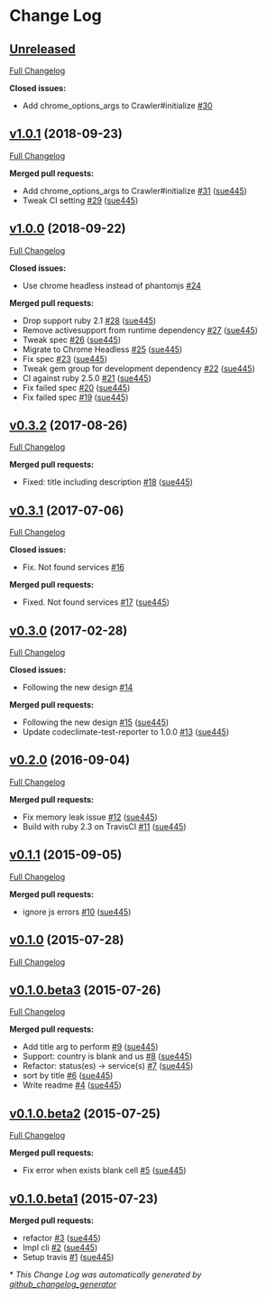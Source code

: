 # Change Log

## [Unreleased](https://github.com/sue445/apple_system_status/tree/HEAD)

[Full Changelog](https://github.com/sue445/apple_system_status/compare/v1.0.1...HEAD)

**Closed issues:**

- Add chrome\_options\_args to Crawler\#initialize [\#30](https://github.com/sue445/apple_system_status/issues/30)

## [v1.0.1](https://github.com/sue445/apple_system_status/tree/v1.0.1) (2018-09-23)
[Full Changelog](https://github.com/sue445/apple_system_status/compare/v1.0.0...v1.0.1)

**Merged pull requests:**

- Add chrome\_options\_args to Crawler\#initialize [\#31](https://github.com/sue445/apple_system_status/pull/31) ([sue445](https://github.com/sue445))
- Tweak CI setting [\#29](https://github.com/sue445/apple_system_status/pull/29) ([sue445](https://github.com/sue445))

## [v1.0.0](https://github.com/sue445/apple_system_status/tree/v1.0.0) (2018-09-22)
[Full Changelog](https://github.com/sue445/apple_system_status/compare/v0.3.2...v1.0.0)

**Closed issues:**

- Use chrome headless instead of phantomjs [\#24](https://github.com/sue445/apple_system_status/issues/24)

**Merged pull requests:**

- Drop support ruby 2.1 [\#28](https://github.com/sue445/apple_system_status/pull/28) ([sue445](https://github.com/sue445))
- Remove activesupport from runtime dependency [\#27](https://github.com/sue445/apple_system_status/pull/27) ([sue445](https://github.com/sue445))
- Tweak spec [\#26](https://github.com/sue445/apple_system_status/pull/26) ([sue445](https://github.com/sue445))
- Migrate to Chrome Headless [\#25](https://github.com/sue445/apple_system_status/pull/25) ([sue445](https://github.com/sue445))
- Fix spec [\#23](https://github.com/sue445/apple_system_status/pull/23) ([sue445](https://github.com/sue445))
- Tweak gem group for development dependency [\#22](https://github.com/sue445/apple_system_status/pull/22) ([sue445](https://github.com/sue445))
- CI against ruby 2.5.0 [\#21](https://github.com/sue445/apple_system_status/pull/21) ([sue445](https://github.com/sue445))
- Fix failed spec [\#20](https://github.com/sue445/apple_system_status/pull/20) ([sue445](https://github.com/sue445))
- Fix failed spec [\#19](https://github.com/sue445/apple_system_status/pull/19) ([sue445](https://github.com/sue445))

## [v0.3.2](https://github.com/sue445/apple_system_status/tree/v0.3.2) (2017-08-26)
[Full Changelog](https://github.com/sue445/apple_system_status/compare/v0.3.1...v0.3.2)

**Merged pull requests:**

- Fixed: title including description [\#18](https://github.com/sue445/apple_system_status/pull/18) ([sue445](https://github.com/sue445))

## [v0.3.1](https://github.com/sue445/apple_system_status/tree/v0.3.1) (2017-07-06)
[Full Changelog](https://github.com/sue445/apple_system_status/compare/v0.3.0...v0.3.1)

**Closed issues:**

- Fix. Not found services [\#16](https://github.com/sue445/apple_system_status/issues/16)

**Merged pull requests:**

- Fixed. Not found services [\#17](https://github.com/sue445/apple_system_status/pull/17) ([sue445](https://github.com/sue445))

## [v0.3.0](https://github.com/sue445/apple_system_status/tree/v0.3.0) (2017-02-28)
[Full Changelog](https://github.com/sue445/apple_system_status/compare/v0.2.0...v0.3.0)

**Closed issues:**

- Following the new design [\#14](https://github.com/sue445/apple_system_status/issues/14)

**Merged pull requests:**

- Following the new design [\#15](https://github.com/sue445/apple_system_status/pull/15) ([sue445](https://github.com/sue445))
- Update codeclimate-test-reporter to 1.0.0 [\#13](https://github.com/sue445/apple_system_status/pull/13) ([sue445](https://github.com/sue445))

## [v0.2.0](https://github.com/sue445/apple_system_status/tree/v0.2.0) (2016-09-04)
[Full Changelog](https://github.com/sue445/apple_system_status/compare/v0.1.1...v0.2.0)

**Merged pull requests:**

- Fix memory leak issue [\#12](https://github.com/sue445/apple_system_status/pull/12) ([sue445](https://github.com/sue445))
- Build with ruby 2.3 on TravisCI [\#11](https://github.com/sue445/apple_system_status/pull/11) ([sue445](https://github.com/sue445))

## [v0.1.1](https://github.com/sue445/apple_system_status/tree/v0.1.1) (2015-09-05)
[Full Changelog](https://github.com/sue445/apple_system_status/compare/v0.1.0...v0.1.1)

**Merged pull requests:**

- ignore js errors [\#10](https://github.com/sue445/apple_system_status/pull/10) ([sue445](https://github.com/sue445))

## [v0.1.0](https://github.com/sue445/apple_system_status/tree/v0.1.0) (2015-07-28)
[Full Changelog](https://github.com/sue445/apple_system_status/compare/v0.1.0.beta3...v0.1.0)

## [v0.1.0.beta3](https://github.com/sue445/apple_system_status/tree/v0.1.0.beta3) (2015-07-26)
[Full Changelog](https://github.com/sue445/apple_system_status/compare/v0.1.0.beta2...v0.1.0.beta3)

**Merged pull requests:**

- Add title arg to perform [\#9](https://github.com/sue445/apple_system_status/pull/9) ([sue445](https://github.com/sue445))
- Support: country is blank and us [\#8](https://github.com/sue445/apple_system_status/pull/8) ([sue445](https://github.com/sue445))
- Refactor: status\(es\) -\> service\(s\) [\#7](https://github.com/sue445/apple_system_status/pull/7) ([sue445](https://github.com/sue445))
- sort by title [\#6](https://github.com/sue445/apple_system_status/pull/6) ([sue445](https://github.com/sue445))
-  Write readme [\#4](https://github.com/sue445/apple_system_status/pull/4) ([sue445](https://github.com/sue445))

## [v0.1.0.beta2](https://github.com/sue445/apple_system_status/tree/v0.1.0.beta2) (2015-07-25)
[Full Changelog](https://github.com/sue445/apple_system_status/compare/v0.1.0.beta1...v0.1.0.beta2)

**Merged pull requests:**

- Fix error when exists blank cell [\#5](https://github.com/sue445/apple_system_status/pull/5) ([sue445](https://github.com/sue445))

## [v0.1.0.beta1](https://github.com/sue445/apple_system_status/tree/v0.1.0.beta1) (2015-07-23)
**Merged pull requests:**

- refactor [\#3](https://github.com/sue445/apple_system_status/pull/3) ([sue445](https://github.com/sue445))
- Impl cli [\#2](https://github.com/sue445/apple_system_status/pull/2) ([sue445](https://github.com/sue445))
- Setup travis [\#1](https://github.com/sue445/apple_system_status/pull/1) ([sue445](https://github.com/sue445))



\* *This Change Log was automatically generated by [github_changelog_generator](https://github.com/skywinder/Github-Changelog-Generator)*